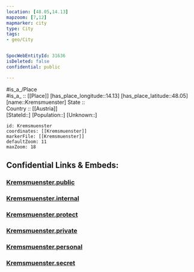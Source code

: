 ```yaml
---
location: [48.05,14.13] 
mapzoom: [7,12] 
mapmarker: city 
type: City
tags:
- geo/City


SpocWebEntityId: 31636
isDeleted: false
confidential: public

---
```

#is_a_/Place  
#is_a_ :: [[Place]] 
[has_place_longitude::14.13] 
[has_place_latitude::48.05] 
[name::Kremsmuenster] 
State ::  
Country :: [[Austria]]  
[StateId::] 
[Population::] 
[Unknown::] 


```leaflet
id: Kremsmuenster
coordinates: [[Kremsmuenster]] 
markerFile: [[Kremsmuenster]] 
defaultZoom: 11 
maxZoom: 18
```


## Confidential Links & Embeds: 

### [Kremsmuenster.public](/_public/\Earth\Continent\Europe\Europe~Central\Austria\Austrias_States\Oberösterreich\CityKremsmuenster.public.md) 

### [Kremsmuenster.internal](/_internal/\Earth\Continent\Europe\Europe~Central\Austria\Austrias_States\Oberösterreich\CityKremsmuenster.internal.md) 

### [Kremsmuenster.protect](/_protect/\Earth\Continent\Europe\Europe~Central\Austria\Austrias_States\Oberösterreich\CityKremsmuenster.protect.md) 

### [Kremsmuenster.private](/_private/\Earth\Continent\Europe\Europe~Central\Austria\Austrias_States\Oberösterreich\CityKremsmuenster.private.md) 

### [Kremsmuenster.personal](/_personal/\Earth\Continent\Europe\Europe~Central\Austria\Austrias_States\Oberösterreich\CityKremsmuenster.personal.md) 

### [Kremsmuenster.secret](/_secret/\Earth\Continent\Europe\Europe~Central\Austria\Austrias_States\Oberösterreich\CityKremsmuenster.secret.md)

